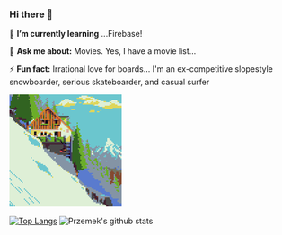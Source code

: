 
### Hi there 👋

🌱 **I’m currently learning** ...Firebase!

💬 **Ask me about:** Movies. Yes, I have a movie list...

⚡ **Fun fact:** Irrational love for boards... I'm an ex-competitive slopestyle snowboarder, serious skateboarder, and casual surfer

<img src="https://github.com/przemekpiwek/przemekpiwek/blob/master/ski.gif" width="200px">

[![Top Langs](https://github-readme-stats.vercel.app/api/top-langs/?username=przemekpiwek&layout=compact)](https://github.com/anuraghazra/github-readme-stats)
![Przemek's github stats](https://github-readme-stats.vercel.app/api?username=przemekpiwek&count_private=true&show_icons=true&theme=tokyonight)
<!--
**przemekpiwek/przemekpiwek** is a ✨ _special_ ✨ repository because its `README.md` (this file) appears on your GitHub profile.

Here are some ideas to get you started:

- 🔭 I’m currently working on ...
- 🌱 I’m currently learning ...
- 👯 I’m looking to collaborate on ...
- 🤔 I’m looking for help with ...
- 💬 Ask me about ...
- 📫 How to reach me: ...
- 😄 Pronouns: ...
- ⚡ Fun fact: ...
-->
